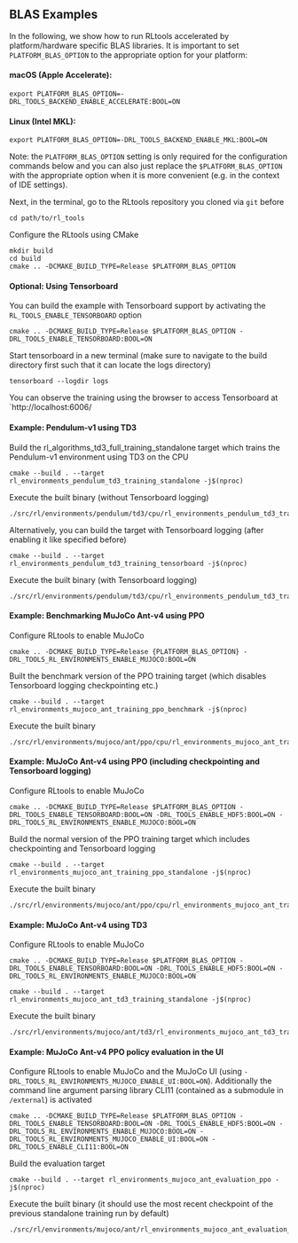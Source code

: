 ## BLAS Examples
In the following, we show how to run RLtools accelerated by platform/hardware specific BLAS libraries. It is important to set `PLATFORM_BLAS_OPTION` to the appropriate option for your platform:
#### macOS (Apple Accelerate):
```
export PLATFORM_BLAS_OPTION=-DRL_TOOLS_BACKEND_ENABLE_ACCELERATE:BOOL=ON
```
#### Linux (Intel MKL):
```
export PLATFORM_BLAS_OPTION=-DRL_TOOLS_BACKEND_ENABLE_MKL:BOOL=ON
```
Note: the `PLATFORM_BLAS_OPTION` setting is only required for the configuration commands below and you can also just replace the `$PLATFORM_BLAS_OPTION` with the appropriate option when it is more convenient (e.g. in the context of IDE settings).

Next, in the terminal, go to the RLtools repository you cloned via `git` before
```
cd path/to/rl_tools
```

Configure the RLtools using CMake
```
mkdir build
cd build
cmake .. -DCMAKE_BUILD_TYPE=Release $PLATFORM_BLAS_OPTION
```

#### Optional: Using Tensorboard
You can build the example with Tensorboard support by activating the `RL_TOOLS_ENABLE_TENSORBOARD` option
```
cmake .. -DCMAKE_BUILD_TYPE=Release $PLATFORM_BLAS_OPTION -DRL_TOOLS_ENABLE_TENSORBOARD:BOOL=ON
```
Start tensorboard in a new terminal (make sure to navigate to the build directory first such that it can locate the logs directory)
```
tensorboard --logdir logs
```
You can observe the training using the browser to access Tensorboard at `http://localhost:6006/

#### Example: Pendulum-v1 using TD3
Build the rl_algorithms_td3_full_training_standalone target which trains the Pendulum-v1 environment using TD3 on the CPU
```
cmake --build . --target rl_environments_pendulum_td3_training_standalone -j$(nproc)
```
Execute the built binary (without Tensorboard logging)
```
./src/rl/environments/pendulum/td3/cpu/rl_environments_pendulum_td3_training_standalone
```
Alternatively, you can build the target with Tensorboard logging (after enabling it like specified before)
```
cmake --build . --target rl_environments_pendulum_td3_training_tensorboard -j$(nproc)
```
Execute the built binary (with Tensorboard logging)
```
./src/rl/environments/pendulum/td3/cpu/rl_environments_pendulum_td3_training_tensorboard
```

#### Example: Benchmarking MuJoCo Ant-v4 using PPO
Configure RLtools to enable MuJoCo
```
cmake .. -DCMAKE_BUILD_TYPE=Release {PLATFORM_BLAS_OPTION} -DRL_TOOLS_RL_ENVIRONMENTS_ENABLE_MUJOCO:BOOL=ON
```
Built the benchmark version of the PPO training target (which disables Tensorboard logging checkpointing etc.)
```
cmake --build . --target rl_environments_mujoco_ant_training_ppo_benchmark -j$(nproc)
```
Execute the built binary
```
./src/rl/environments/mujoco/ant/ppo/cpu/rl_environments_mujoco_ant_training_ppo_benchmark
```

#### Example: MuJoCo Ant-v4 using PPO (including checkpointing and Tensorboard logging)
Configure RLtools to enable MuJoCo
```
cmake .. -DCMAKE_BUILD_TYPE=Release $PLATFORM_BLAS_OPTION -DRL_TOOLS_ENABLE_TENSORBOARD:BOOL=ON -DRL_TOOLS_ENABLE_HDF5:BOOL=ON -DRL_TOOLS_RL_ENVIRONMENTS_ENABLE_MUJOCO:BOOL=ON
```
Build the normal version of the PPO training target which includes checkpointing and Tensorboard logging
```
cmake --build . --target rl_environments_mujoco_ant_training_ppo_standalone -j$(nproc)
```
Execute the built binary
```
./src/rl/environments/mujoco/ant/ppo/cpu/rl_environments_mujoco_ant_training_ppo_standalone
```

#### Example: MuJoCo Ant-v4 using TD3
Configure RLtools to enable MuJoCo
```
cmake .. -DCMAKE_BUILD_TYPE=Release $PLATFORM_BLAS_OPTION -DRL_TOOLS_ENABLE_TENSORBOARD:BOOL=ON -DRL_TOOLS_ENABLE_HDF5:BOOL=ON -DRL_TOOLS_RL_ENVIRONMENTS_ENABLE_MUJOCO:BOOL=ON
```
```
cmake --build . --target rl_environments_mujoco_ant_td3_training_standalone -j$(nproc)
```
Execute the built binary
```
./src/rl/environments/mujoco/ant/td3/rl_environments_mujoco_ant_td3_training_standalone
```

#### Example: MuJoCo Ant-v4 PPO policy evaluation in the UI
Configure RLtools to enable MuJoCo and the MuJoCo UI (using `-DRL_TOOLS_RL_ENVIRONMENTS_MUJOCO_ENABLE_UI:BOOL=ON`). Additionally the command line argument parsing library CLI11 (contained as a submodule in `/external`) is activated
```
cmake .. -DCMAKE_BUILD_TYPE=Release $PLATFORM_BLAS_OPTION -DRL_TOOLS_ENABLE_TENSORBOARD:BOOL=ON -DRL_TOOLS_ENABLE_HDF5:BOOL=ON -DRL_TOOLS_RL_ENVIRONMENTS_ENABLE_MUJOCO:BOOL=ON -DRL_TOOLS_RL_ENVIRONMENTS_MUJOCO_ENABLE_UI:BOOL=ON -DRL_TOOLS_ENABLE_CLI11:BOOL=ON
```
Build the evaluation target
```
cmake --build . --target rl_environments_mujoco_ant_evaluation_ppo -j$(nproc)
```
Execute the built binary (it should use the most recent checkpoint of the previous standalone training run by default)
```
./src/rl/environments/mujoco/ant/rl_environments_mujoco_ant_evaluation_ppo
```

